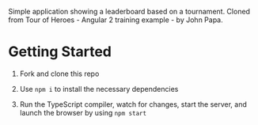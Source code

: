 Simple application showing a leaderboard based on a tournament.
Cloned from Tour of Heroes - Angular 2 training example - by John Papa.


# Getting Started

1. Fork and clone this repo

1. Use `npm i` to install the necessary dependencies

1. Run the TypeScript compiler, watch for changes, start the server, and launch the browser by using `npm start`

